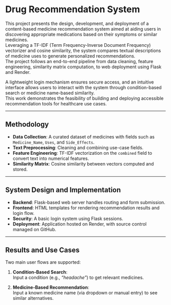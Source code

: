 # Drug Recommendation System

This project presents the design, development, and deployment of a content-based medicine recommendation system aimed at aiding users in discovering appropriate medications based on their symptoms or similar medicines.  
Leveraging a TF-IDF (Term Frequency-Inverse Document Frequency) vectorizer and cosine similarity, the system compares textual descriptions of medicine uses to generate personalized recommendations.  
The project follows an end-to-end pipeline from data cleaning, feature engineering, similarity matrix computation, to web deployment using Flask and Render.  

A lightweight login mechanism ensures secure access, and an intuitive interface allows users to interact with the system through condition-based search or medicine name-based similarity.  
This work demonstrates the feasibility of building and deploying accessible recommendation tools for healthcare use cases.

---

## Methodology

- **Data Collection**: A curated dataset of medicines with fields such as `Medicine_Name`, `Uses`, and `Side_Effects`.
- **Text Preprocessing**: Cleaning and combining use-case fields.
- **Feature Engineering**: TF-IDF vectorization on the `combined` field to convert text into numerical features.
- **Similarity Matrix**: Cosine similarity between vectors computed and stored.

---

## System Design and Implementation

- **Backend**: Flask-based web server handles routing and form submission.
- **Frontend**: HTML templates for rendering recommendation results and login flow.
- **Security**: A basic login system using Flask sessions.
- **Deployment**: Application hosted on Render, with source control managed on GitHub.

---

## Results and Use Cases

Two main user flows are supported:

1. **Condition-Based Search**:  
   Input a condition (e.g., *“headache”*) to get relevant medicines.

2. **Medicine-Based Recommendation**:  
   Input a known medicine name (via dropdown or manual entry) to see similar alternatives.
